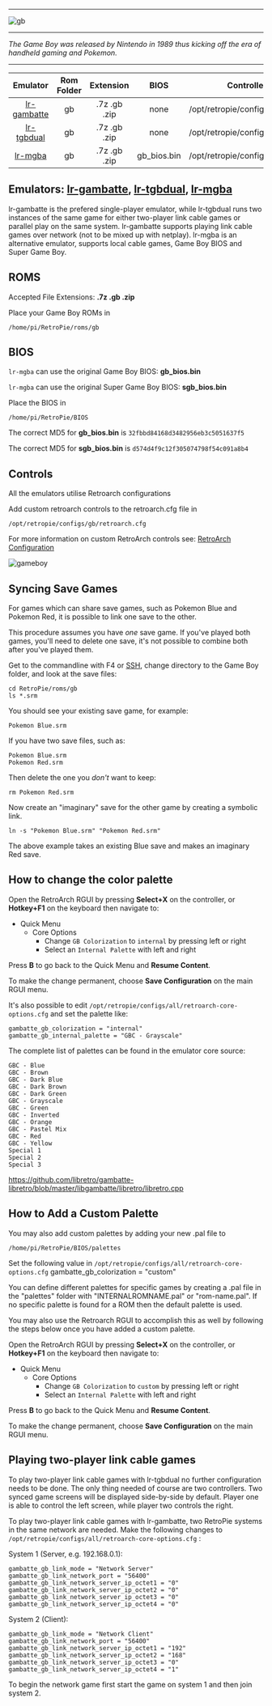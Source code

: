 ***
![gb](https://cloud.githubusercontent.com/assets/10035308/12191785/d743f5e4-b595-11e5-98dd-ca2ec58a1769.png)
***
_The Game Boy was released by Nintendo in 1989 thus kicking off the era of handheld gaming and Pokemon._
***

| Emulator | Rom Folder | Extension | BIOS |  Controller Config |
| :---: | :---: | :---: | :---: | :---: |
| [lr-gambatte](https://github.com/libretro/gambatte-libretro) | gb  | .7z .gb .zip | none | /opt/retropie/configs/gb/retroarch.cfg |
| [lr-tgbdual](https://github.com/libretro/tgbdual-libretro) | gb  | .7z .gb .zip | none | /opt/retropie/configs/gb/retroarch.cfg |
| [lr-mgba](https://github.com/libretro/mgba) | gb  | .7z .gb .zip | gb_bios.bin | /opt/retropie/configs/gb/retroarch.cfg |

## Emulators: [lr-gambatte](https://github.com/libretro/gambatte-libretro), [lr-tgbdual](https://github.com/libretro/tgbdual-libretro), [lr-mgba](https://github.com/libretro/mgba)

lr-gambatte is the prefered single-player emulator, while lr-tgbdual runs two instances of the same game for either two-player link cable games or parallel play on the same system.
lr-gambatte supports playing link cable games over network (not to be mixed up with netplay).
lr-mgba is an alternative emulator, supports local cable games, Game Boy BIOS and Super Game Boy.

## ROMS

Accepted File Extensions: **.7z .gb .zip**

Place your Game Boy ROMs in
```
/home/pi/RetroPie/roms/gb
```

## BIOS

`lr-mgba` can use the original Game Boy BIOS: **gb_bios.bin**

`lr-mgba` can use the original Super Game Boy BIOS: **sgb_bios.bin**

Place the BIOS in
```
/home/pi/RetroPie/BIOS
```

The correct MD5 for **gb_bios.bin** is `32fbbd84168d3482956eb3c5051637f5`

The correct MD5 for **sgb_bios.bin** is `d574d4f9c12f305074798f54c091a8b4`

## Controls

All the emulators utilise Retroarch configurations

Add custom retroarch controls to the retroarch.cfg file in
```shell
/opt/retropie/configs/gb/retroarch.cfg
```
For more information on custom RetroArch controls see: [RetroArch Configuration](RetroArch-Configuration)

![gameboy](https://cloud.githubusercontent.com/assets/10035308/7334402/bd640072-eb4e-11e4-8251-d2bc3b876153.png)

## Syncing Save Games

For games which can share save games, such as Pokemon Blue and Pokemon Red, it is possible to link one save to the other.

This procedure assumes you have *one* save game. If you've played both games, you'll need to delete one save, it's not possible to combine both after you've played them.

Get to the commandline with F4 or [SSH](ssh), change directory to the Game Boy folder, and look at the save files:

~~~
cd RetroPie/roms/gb
ls *.srm
~~~

You should see your existing save game, for example:

~~~
Pokemon Blue.srm
~~~

If you have two save files, such as:

~~~
Pokemon Blue.srm
Pokemon Red.srm
~~~

Then delete the one you *don't* want to keep:

~~~
rm Pokemon Red.srm
~~~

Now create an "imaginary" save for the other game by creating a symbolic link.

~~~
ln -s "Pokemon Blue.srm" "Pokemon Red.srm"
~~~

The above example takes an existing Blue save and makes an imaginary Red save.

## How to change the color palette

Open the RetroArch RGUI by pressing **Select+X** on the controller, or **Hotkey+F1** on the keyboard then navigate to:

* Quick Menu
    * Core Options
        * Change `GB Colorization` to `internal` by pressing left or right
        * Select an `Internal Palette` with left and right

Press **B** to go back to the Quick Menu and **Resume Content**.

To make the change permanent, choose **Save Configuration** on the main RGUI menu.

It's also possible to edit `/opt/retropie/configs/all/retroarch-core-options.cfg` and set the palette like:

~~~
gambatte_gb_colorization = "internal"
gambatte_gb_internal_palette = "GBC - Grayscale"
~~~

The complete list of palettes can be found in the emulator core source:

~~~
GBC - Blue
GBC - Brown
GBC - Dark Blue
GBC - Dark Brown
GBC - Dark Green
GBC - Grayscale
GBC - Green
GBC - Inverted
GBC - Orange
GBC - Pastel Mix
GBC - Red
GBC - Yellow
Special 1
Special 2
Special 3
~~~

https://github.com/libretro/gambatte-libretro/blob/master/libgambatte/libretro/libretro.cpp

## How to Add a Custom Palette

You may also add custom palettes by adding your new .pal file to 
~~~
/home/pi/RetroPie/BIOS/palettes
~~~ 
Set the following value in `/opt/retropie/configs/all/retroarch-core-options.cfg` gambatte_gb_colorization = "custom"

You can define different palettes for specific games by creating a .pal file in the "palettes" folder with "INTERNALROMNAME.pal" or "rom-name.pal". If no specific palette is found for a ROM then the default palette is used.

You may also use the Retroarch RGUI to accomplish this as well by following the steps below once you have added a custom palette. 

Open the RetroArch RGUI by pressing **Select+X** on the controller, or **Hotkey+F1** on the keyboard then navigate to:

* Quick Menu
    * Core Options
        * Change `GB Colorization` to `custom` by pressing left or right
        * Select an `Internal Palette` with left and right

Press **B** to go back to the Quick Menu and **Resume Content**.

To make the change permanent, choose **Save Configuration** on the main RGUI menu.

## Playing two-player link cable games

To play two-player link cable games with lr-tgbdual no further configuration needs to be done. The only thing needed of course are two controllers. Two synced game screens will be displayed side-by-side by default. Player one is able to control the left screen, while player two controls the right.

To play two-player link cable games with lr-gambatte, two RetroPie systems in the same network are needed.
Make the following changes to `/opt/retropie/configs/all/retroarch-core-options.cfg` :

System 1 (Server, e.g. 192.168.0.1):
~~~
gambatte_gb_link_mode = "Network Server"
gambatte_gb_link_network_port = "56400"
gambatte_gb_link_network_server_ip_octet1 = "0"
gambatte_gb_link_network_server_ip_octet2 = "0"
gambatte_gb_link_network_server_ip_octet3 = "0"
gambatte_gb_link_network_server_ip_octet4 = "0"
~~~

System 2 (Client):
~~~
gambatte_gb_link_mode = "Network Client"
gambatte_gb_link_network_port = "56400"
gambatte_gb_link_network_server_ip_octet1 = "192"
gambatte_gb_link_network_server_ip_octet2 = "168"
gambatte_gb_link_network_server_ip_octet3 = "0"
gambatte_gb_link_network_server_ip_octet4 = "1"
~~~
To begin the network game first start the game on system 1 and then join system 2.